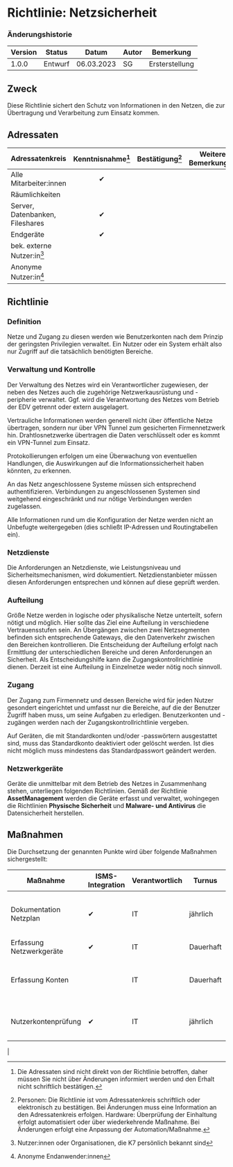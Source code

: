 # Richtlinie: Netzsicherheit

### Änderungshistorie

| Version | Status  | Datum      | Autor | Bemerkung      |
| ------- | ------- | ---------- | ----- | -------------- |
| 1.0.0   | Entwurf | 06.03.2023 | SG    | Ersterstellung |

## Zweck

Diese Richtlinie sichert den Schutz von Informationen in den Netzen, die zur Übertragung und Verarbeitung zum Einsatz kommen.

## Adressaten

| Adressatenkreis                 | Kenntnisnahme[^3] | Bestätigung[^4] | Weitere Bemerkungen |
| ------------------------------- | :---------------: | :-------------: | ------------------- |
| Alle Mitarbeiter:innen          |         ✔         |                 |                     |
| Räumlichkeiten                  |                   |                 |                     |
| Server, Datenbanken, Fileshares |         ✔         |                 |                     |
| Endgeräte                       |         ✔         |                 |                     |
| bek. externe Nutzer:in[^1]      |                   |                 |                     |
| Anonyme Nutzer:in[^2]           |                   |                 |                     |

[^1]: Nutzer:innen oder Organisationen, die K7 persönlich bekannt sind
[^2]: Anonyme Endanwender:innen
[^3]: Die Adressaten sind nicht direkt von der Richtlinie betroffen, daher müssen Sie nicht über Änderungen informiert werden und den Erhalt nicht schriftlich bestätigen.
[^4]: Personen: Die Richtlinie ist vom Adressatenkreis schriftlich oder elektronisch zu bestätigen. Bei Änderungen muss eine Information an den Adressatenkreis erfolgen. Hardware: Überprüfung der Einhaltung erfolgt automatisiert oder über wiederkehrende Maßnahme. Bei Änderungen erfolgt eine Anpassung der Automation/Maßnahme.


## Richtlinie
### Definition
Netze und Zugang zu diesen werden wie Benutzerkonten nach dem Prinzip der geringsten Privilegien verwaltet. Ein Nutzer oder ein System erhält also nur Zugriff auf die tatsächlich benötigten Bereiche.

### Verwaltung und Kontrolle
Der Verwaltung des Netzes wird ein Verantwortlicher zugewiesen, der neben des Netzes auch die zugehörige Netzwerkausrüstung und -peripherie verwaltet.
Ggf. wird die Verantwortung des Netzes vom Betrieb der EDV getrennt oder extern ausgelagert.

Vertrauliche Informationen werden generell nicht über öffentliche Netze übertragen, sondern nur über VPN Tunnel zum gesicherten Firmennetzwerk hin.
Drahtlosnetzwerke übertragen die Daten verschlüsselt oder es kommt ein VPN-Tunnel zum Einsatz.

Protokollierungen erfolgen um eine Überwachung von eventuellen Handlungen, die Auswirkungen auf die Informationssicherheit haben könnten, zu erkennen.

An das Netz angeschlossene Systeme müssen sich entsprechend authentifizieren.
Verbindungen zu angeschlossenen Systemen sind weitgehend eingeschränkt und nur nötige Verbindungen werden zugelassen.

Alle Informationen rund um die Konfiguration der Netze werden nicht an Unbefugte weitergegeben (dies schließt IP-Adressen und Routingtabellen ein).

### Netzdienste
Die Anforderungen an Netzdienste, wie Leistungsniveau und Sicherheitsmechanismen, wird dokumentiert. Netzdienstanbieter müssen diesen Anforderungen entsprechen und können auf diese geprüft werden.

### Aufteilung
Größe Netze werden in logische oder physikalische Netze unterteilt, sofern nötigt und möglich.
Hier sollte das Ziel eine Aufteilung in verschiedene Vertrauensstufen sein.
An Übergängen zwischen zwei Netzsegmenten befinden sich entsprechende Gateways, die den Datenverkehr zwischen den Bereichen kontrollieren.
Die Entscheidung der Aufteilung erfolgt nach Ermittlung der unterschiedlichen Bereiche und deren Anforderungen an Sicherheit. Als Entscheidungshilfe kann die Zugangskontrollrichtlinie dienen.
Derzeit ist eine Aufteilung in Einzelnetze weder nötig noch sinnvoll.

### Zugang
Der Zugang zum Firmennetz und dessen Bereiche wird für jeden Nutzer gesondert eingerichtet und umfasst nur die Bereiche, auf die der Benutzer Zugriff haben muss, um seine Aufgaben zu erledigen.
Benutzerkonten und -zugängen werden nach der Zugangskontrollrichtlinie vergeben.

Auf Geräten, die mit Standardkonten und/oder -passwörtern ausgestattet sind, muss das Standardkonto deaktiviert oder gelöscht werden. Ist dies nicht möglich muss mindestens das Standardpasswort geändert werden.

### Netzwerkgeräte
Geräte die unmittelbar mit dem Betrieb des Netzes in Zusammenhang stehen, unterliegen folgenden Richtlinien.
Gemäß der Richtlinie **AssetManagement** werden die Geräte erfasst und verwaltet, wohingegen die Richtlinien **Physische Sicherheit** und **Malware- und Antivirus** die Datensicherheit herstellen.


## Maßnahmen
Die Durchsetzung der genannten Punkte wird über folgende Maßnahmen sichergestellt:

| Maßnahme                           | ISMS-Integration | Verantwortlich           | Turnus        | Beschreibung                                                                                                                                                        |
| ---------------------------------- | ---------------- | ------------------------ | ------------- | ------------------------------------------------------------------------------------------------------------------------------------------------------------------- |
| Dokumentation Netzplan             |        ✔         | IT                      | jährlich      | Erstellung / Aktualisierung eines Netzplans des firmeneigenen Netzes. |
| Erfassung Netzwerkgeräte           |        ✔         | IT                       | Dauerhaft     | Pflege des Werteregisters
| Erfassung Konten                   |                  | IT                       | Dauerhaft       | Änderungen an Konten werden dokumentiert (Erstellung, Löschung, etc...)    |
| Nutzerkontenprüfung                |        ✔         | IT                       | jährlich        | Gegenüberstellung Bedarf und tatsächliche existente Konten                  |
|